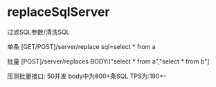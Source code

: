 # replaceSqlServer
过滤SQL参数/清洗SQL

单条
[GET/POST]/server/replace
sql=select * from a

批量
[POST]/server/replaces
BODY:["select * from a","select * from b"]


压测批量接口:
50并发
body中为800+条SQL
TPS为:190+-
